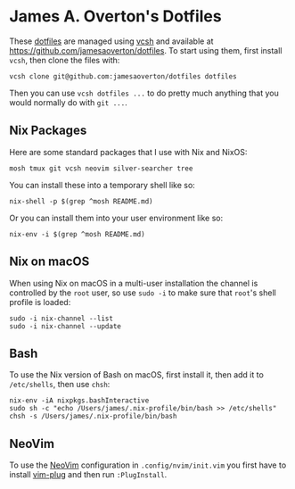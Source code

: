 # James A. Overton's Dotfiles

These [dotfiles](http://dotfiles.github.io) are managed using [vcsh](https://github.com/RichiH/vcsh) and available at <https://github.com/jamesaoverton/dotfiles>. To start using them, first install `vcsh`, then clone the files with:

    vcsh clone git@github.com:jamesaoverton/dotfiles dotfiles

Then you can use `vcsh dotfiles ...` to do pretty much anything that you would normally do with `git ...`.

## Nix Packages

Here are some standard packages that I use with Nix and NixOS:

```
mosh tmux git vcsh neovim silver-searcher tree
```

You can install these into a temporary shell like so:

```
nix-shell -p $(grep ^mosh README.md)
```

Or you can install them into your user environment like so:

```
nix-env -i $(grep ^mosh README.md)
```

## Nix on macOS

When using Nix on macOS in a multi-user installation the channel is controlled by the `root` user, so use `sudo -i` to make sure that `root`'s shell profile is loaded:

```
sudo -i nix-channel --list
sudo -i nix-channel --update
```

## Bash

To use the Nix version of Bash on macOS, first install it, then add it to `/etc/shells`, then use `chsh`:

```
nix-env -iA nixpkgs.bashInteractive
sudo sh -c "echo /Users/james/.nix-profile/bin/bash >> /etc/shells"
chsh -s /Users/james/.nix-profile/bin/bash
```

## NeoVim

To use the [NeoVim](https://neovim.io) configuration in `.config/nvim/init.vim` you first have to install [vim-plug](https://github.com/junegunn/vim-plug) and then run `:PlugInstall`.

